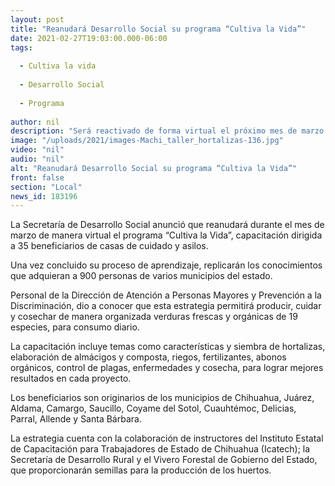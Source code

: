 ```yaml
---
layout: post
title: "Reanudará Desarrollo Social su programa “Cultiva la Vida”"
date: 2021-02-27T19:03:00.000-06:00
tags:
  
  - Cultiva la vida
  
  - Desarrollo Social
  
  - Programa
  
author: nil
description: "Será reactivado de forma virtual el próximo mes de marzo y es dirigido a 35 beneficiarios de casas de cuidado y asilos, quienes replicarán los conocimientos que adquieran a 900 personas de varios municipios del estado"
image: "/uploads/2021/images-Machi_taller_hortalizas-136.jpg"
video: "nil"
audio: "nil"
alt: "Reanudará Desarrollo Social su programa “Cultiva la Vida”"
front: false
section: "Local"
news_id: 183196
---
```


La Secretaría de Desarrollo Social anunció que reanudará durante el mes de marzo de manera virtual el programa “Cultiva la Vida”, capacitación dirigida a 35 beneficiarios de casas de cuidado y asilos.

Una vez concluido su proceso de aprendizaje, replicarán los conocimientos que adquieran a 900 personas de varios municipios del estado.

Personal de la Dirección de Atención a Personas Mayores y Prevención a la Discriminación, dio a conocer que esta estrategia permitirá producir, cuidar y cosechar de manera organizada verduras frescas y orgánicas de 19 especies, para consumo diario.

La capacitación incluye temas como características y siembra de hortalizas, elaboración de almácigos y composta, riegos, fertilizantes, abonos orgánicos, control de plagas, enfermedades y cosecha, para lograr mejores resultados en cada proyecto.

Los beneficiarios son originarios de los municipios de Chihuahua, Juárez, Aldama, Camargo, Saucillo, Coyame del Sotol, Cuauhtémoc, Delicias, Parral, Allende y Santa Bárbara.

La estrategia cuenta con la colaboración de instructores del Instituto Estatal de Capacitación para Trabajadores de Estado de Chihuahua (Icatech); la Secretaría de Desarrollo Rural y el Vivero Forestal de Gobierno del Estado, que proporcionarán semillas para la producción de los huertos.